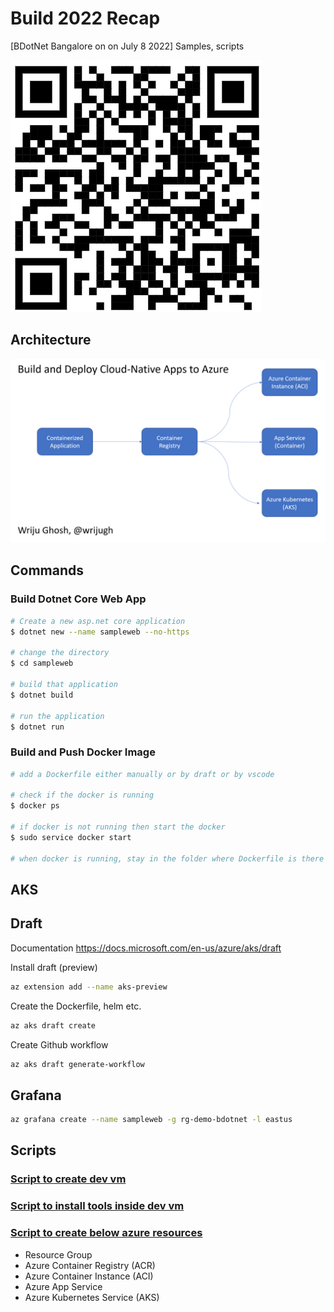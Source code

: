 # Build 2022 Recap 
[BDotNet Bangalore on on July 8 2022]
Samples, scripts

![](QR.png)

## Architecture 

![](Arch.png)

## Commands 

### Build Dotnet Core Web App

```bash
# Create a new asp.net core application
$ dotnet new --name sampleweb --no-https

# change the directory
$ cd sampleweb

# build that application
$ dotnet build 

# run the application
$ dotnet run
```

### Build and Push Docker Image

```bash
# add a Dockerfile either manually or by draft or by vscode 

# check if the docker is running 
$ docker ps 

# if docker is not running then start the docker 
$ sudo service docker start

# when docker is running, stay in the folder where Dockerfile is there 

```

## AKS


## Draft
Documentation https://docs.microsoft.com/en-us/azure/aks/draft

Install draft (preview)
```bash
az extension add --name aks-preview
```
Create the Dockerfile, helm etc.
```bash
az aks draft create
```

Create Github workflow 
```bash
az aks draft generate-workflow 
```

## Grafana

```bash
az grafana create --name sampleweb -g rg-demo-bdotnet -l eastus
```


## Scripts
### [Script to create dev vm](https://raw.githubusercontent.com/wrijugh/techtalks/master/scripts/01-azure-ubuntu-vm.sh)


### [Script to install tools inside dev vm](https://raw.githubusercontent.com/wrijugh/techtalks/master/scripts/02-install-dev-vm.sh)


### [Script to create below azure resources](https://github.com/wrijugh/techtalks/blob/master/scripts/azure-script.sh)
- Resource Group 
- Azure Container Registry (ACR)
- Azure Container Instance (ACI)
- Azure App Service 
- Azure Kubernetes Service (AKS)

